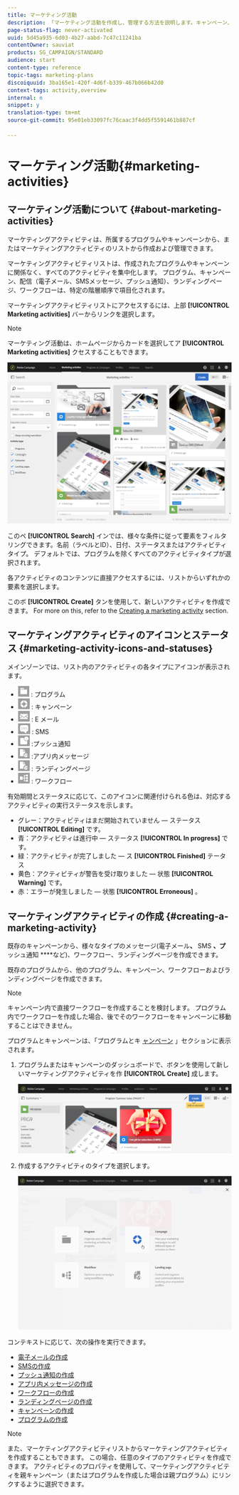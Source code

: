 ```yaml
---
title: マーケティング活動
description: 「マーケティング活動を作成し、管理する方法を説明します。キャンペーン、電子メール、SMSおよびプッシュ通知の配信、ランディングページ、ワークフロー。 新しいアクティビティを簡単に設計し、既存のアクティビティを編集し、そのステータスと有効性を確認できます。」
page-status-flag: never-activated
uuid: 5d45a935-6d03-4b27-aabd-7c47c11241ba
contentOwner: sauviat
products: SG_CAMPAIGN/STANDARD
audience: start
content-type: reference
topic-tags: marketing-plans
discoiquuid: 3ba165e1-420f-4d6f-b339-467b066b42d0
context-tags: activity,overview
internal: n
snippet: y
translation-type: tm+mt
source-git-commit: 95e01eb33097fc76caac3f4dd5f5591461b887cf

---
```



# マーケティング活動{#marketing-activities}

## マーケティング活動について {#about-marketing-activities}

マーケティングアクティビティは、所属するプログラムやキャンペーンから、またはマーケティングアクティビティのリストから作成および管理できます。

マーケティングアクティビティリストは、作成されたプログラムやキャンペーンに関係なく、すべてのアクティビティを集中化します。 プログラム、キャンペーン、配信（電子メール、SMSメッセージ、プッシュ通知）、ランディングページ、ワークフローは、特定の階層順序で項目化されます。

マーケティングアクティビティリストにアクセスするには、上部 **[!UICONTROL Marketing activities]** バーからリンクを選択します。

>[!NOTE]
>
>マーケティング活動は、ホームページからカードを選択してア **[!UICONTROL Marketing activities]** クセスすることもできます。

![](assets/marketing_activities_1.png)

このペ **[!UICONTROL Search]** インでは、様々な条件に従って要素をフィルタリングできます。名前（ラベルとID）、日付、ステータスまたはアクティビティタイプ。 デフォルトでは、プログラムを除くすべてのアクティビティタイプが選択されます。

各アクティビティのコンテンツに直接アクセスするには、リストからいずれかの要素を選択します。

このボ **[!UICONTROL Create]** タンを使用して、新しいアクティビティを作成できます。 For more on this, refer to the [Creating a marketing activity](#creating-a-marketing-activity) section.

## マーケティングアクティビティのアイコンとステータス {#marketing-activity-icons-and-statuses}

メインゾーンでは、リスト内のアクティビティの各タイプにアイコンが表示されます。

* ![](assets/marketing_program_icon.png) : プログラム
* ![](assets/marketing_campaign_icon.png) : キャンペーン
* ![](assets/marketing_email_icon.png) : E メール
* ![](assets/marketing_sms_icon.png) : SMS
* ![](assets/marketing_push_icon.png) :プッシュ通知
* ![](assets/marketing_lp_icon.png) :アプリ内メッセージ
* ![](assets/marketing_lp_icon.png) : ランディングページ
* ![](assets/marketing_workflow_icon.png) : ワークフロー

有効期間とステータスに応じて、このアイコンに関連付けられる色は、対応するアクティビティの実行ステータスを示します。

* グレー：アクティビティはまだ開始されていません — ステータス **[!UICONTROL Editing]** です。
* 青：アクティビティは進行中 — ステータス **[!UICONTROL In progress]** です。
* 緑：アクティビティが完了しました — ス **[!UICONTROL Finished]** テータス
* 黄色：アクティビティが警告を受け取りました — 状態 **[!UICONTROL Warning]** です。
* 赤：エラーが発生しました — 状態 **[!UICONTROL Erroneous]** 。

## マーケティングアクティビティの作成 {#creating-a-marketing-activity}

既存のキャンペーンから、様々なタイプのメッセージ(電子メール&#x200B;**、** SMS **、プ**&#x200B;ッシュ通知 ****&#x200B;など)、ワークフロー、ランディングページを作成できます。

既存のプログラムから、他のプログラム、キャンペーン、ワークフローおよびランディングページを作成できます。

>[!NOTE]
>
>キャンペーン内で直接ワークフローを作成することを検討します。 プログラム内でワークフローを作成した場合、後でそのワークフローをキャンペーンに移動することはできません。

プログラムとキャンペーンは、「プログラムとキ [ャンペーン](../../start/using/programs-and-campaigns.md) 」セクションに表示されます。

1. プログラムまたはキャンペーンのダッシュボードで、ボタンを使用して新しいマーケティングアクティビティを作 **[!UICONTROL Create]** 成します。

   ![](assets/marketing_activiy_creation_1.png)

1. 作成するアクティビティのタイプを選択します。

   ![](assets/marketing_activiy_creation_2.png)

コンテキストに応じて、次の操作を実行できます。

* [電子メールの作成](../../channels/using/creating-an-email.md)
* [SMSの作成](../../channels/using/creating-an-sms-message.md)
* [プッシュ通知の作成](../../channels/using/preparing-and-sending-a-push-notification.md)
* [アプリ内メッセージの作成](../../channels/using/about-in-app-messaging.md)
* [ワークフローの作成](../../automating/using/building-a-workflow.md#creating-a-workflow)
* [ランディングページの作成](../../channels/using/getting-started-with-landing-pages.md)
* [キャンペーンの作成](../../start/using/programs-and-campaigns.md#creating-a-campaign)
* [プログラムの作成](../../start/using/programs-and-campaigns.md#creating-a-program)

>[!NOTE]
>
>また、マーケティングアクティビティリストからマーケティングアクティビティを作成することもできます。 この場合、任意のタイプのアクティビティを作成できます。 アクティビティのプロパティを使用して、マーケティングアクティビティを親キャンペーン（またはプログラムを作成した場合は親プログラム）にリンクするように選択できます。


